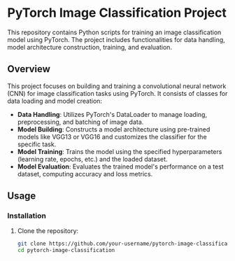 # PyTorch Image Classification Project

This repository contains Python scripts for training an image classification model using PyTorch. The project includes functionalities for data handling, model architecture construction, training, and evaluation.

## Overview

This project focuses on building and training a convolutional neural network (CNN) for image classification tasks using PyTorch. It consists of classes for data loading and model creation:

- **Data Handling**: Utilizes PyTorch's DataLoader to manage loading, preprocessing, and batching of image data.
- **Model Building**: Constructs a model architecture using pre-trained models like VGG13 or VGG16 and customizes the classifier for the specific task.
- **Model Training**: Trains the model using the specified hyperparameters (learning rate, epochs, etc.) and the loaded dataset.
- **Model Evaluation**: Evaluates the trained model's performance on a test dataset, computing accuracy and loss metrics.

## Usage

### Installation

1. Clone the repository:

   ```bash
   git clone https://github.com/your-username/pytorch-image-classification.git
   cd pytorch-image-classification

